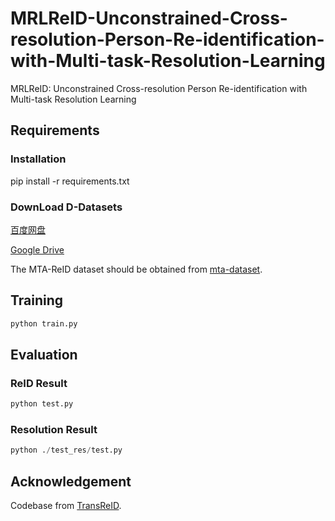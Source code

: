 # MRLReID-Unconstrained-Cross-resolution-Person-Re-identification-with-Multi-task-Resolution-Learning
MRLReID: Unconstrained Cross-resolution Person Re-identification with Multi-task Resolution Learning

## Requirements
### Installation
pip install -r requirements.txt



### DownLoad D-Datasets
[百度网盘](https://pan.baidu.com/s/159Irj5knjNNnHUrvoh8TUA?pwd=yjan)

[Google Drive](https://drive.google.com/drive/folders/1VXGWb5W4YWrw0kIgLH6wlSZkaxXLXc99?usp=drive_link)

The MTA-ReID dataset should be obtained from [mta-dataset](https://github.com/schuar-iosb/mta-dataset).



## Training

```python
python train.py
```

## Evaluation
### ReID Result
```python
python test.py
```
### Resolution Result
```python
python ./test_res/test.py
```

## Acknowledgement
Codebase from [TransReID](https://github.com/damo-cv/TransReID).
